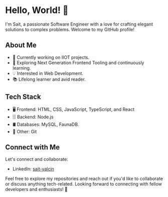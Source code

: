 # Hello, World! 👋

I'm Sait, a passionate Software Engineer with a love for crafting elegant solutions to complex problems. Welcome to my GitHub profile!

## About Me

- 💼 Currently working on IIOT projects.
- 🌱 Exploring Next Generation Frontend Tooling and continuously learning.
- 💡 Interested in Web Development.
- 📚 Lifelong learner and avid reader.

## Tech Stack

- 🖥️ Frontend: HTML, CSS, JavaScript, TypeScript, and React
- 🗄️ Backend: Node.js
- 🛢️ Databases: MySQL, FaunaDB.
- 🚀 Other: Git

## Connect with Me

Let's connect and collaborate:

- LinkedIn: [sait-yalcin](https://ca.linkedin.com/in/sait-yalcin)

Feel free to explore my repositories and reach out if you'd like to collaborate or discuss anything tech-related. Looking forward to connecting with fellow developers and enthusiasts! 🚀

<!---
saitnyalcin/saitnyalcin is a ✨ special ✨ repository because its `README.md` (this file) appears on your GitHub profile.
You can click the Preview link to take a look at your changes.
--->
